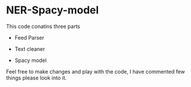 # NER-Spacy-model


This code conatins three parts

- Feed Parser

- Text cleaner

- Spacy model

Feel free to make changes and play with the code, I have commented few things please look into it.
